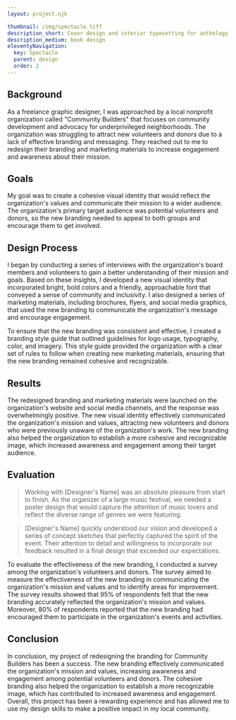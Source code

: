 ```yaml
---
layout: project.njk

thumbnail: /img/spectacle.tiff
description_short: Cover design and interior typesetting for anthology book
description_medium: book design
eleventyNavigation:
  key: Spectacle
  parent: design
  order: 2
---
```


## Background

As a freelance graphic designer, I was approached by a local nonprofit organization called "Community Builders" that focuses on community development and advocacy for underprivileged neighborhoods. The organization was struggling to attract new volunteers and donors due to a lack of effective branding and messaging. They reached out to me to redesign their branding and marketing materials to increase engagement and awareness about their mission.

## Goals

My goal was to create a cohesive visual identity that would reflect the organization's values and communicate their mission to a wider audience. The organization's primary target audience was potential volunteers and donors, so the new branding needed to appeal to both groups and encourage them to get involved.

## Design Process

I began by conducting a series of interviews with the organization's board members and volunteers to gain a better understanding of their mission and goals. Based on these insights, I developed a new visual identity that incorporated bright, bold colors and a friendly, approachable font that conveyed a sense of community and inclusivity. I also designed a series of marketing materials, including brochures, flyers, and social media graphics, that used the new branding to communicate the organization's message and encourage engagement.

To ensure that the new branding was consistent and effective, I created a branding style guide that outlined guidelines for logo usage, typography, color, and imagery. This style guide provided the organization with a clear set of rules to follow when creating new marketing materials, ensuring that the new branding remained cohesive and recognizable.

## Results

The redesigned branding and marketing materials were launched on the organization's website and social media channels, and the response was overwhelmingly positive. The new visual identity effectively communicated the organization's mission and values, attracting new volunteers and donors who were previously unaware of the organization's work. The new branding also helped the organization to establish a more cohesive and recognizable image, which increased awareness and engagement among their target audience.

## Evaluation

> Working with [Designer's Name] was an absolute pleasure from start to finish. As the organizer of a large music festival, we needed a poster design that would capture the attention of music lovers and reflect the diverse range of genres we were featuring.

> [Designer's Name] quickly understood our vision and developed a series of concept sketches that perfectly captured the spirit of the event. Their attention to detail and willingness to incorporate our feedback resulted in a final design that exceeded our expectations.

To evaluate the effectiveness of the new branding, I conducted a survey among the organization's volunteers and donors. The survey aimed to measure the effectiveness of the new branding in communicating the organization's mission and values and to identify areas for improvement. The survey results showed that 95% of respondents felt that the new branding accurately reflected the organization's mission and values. Moreover, 80% of respondents reported that the new branding had encouraged them to participate in the organization's events and activities.

## Conclusion

In conclusion, my project of redesigning the branding for Community Builders has been a success. The new branding effectively communicated the organization's mission and values, increasing awareness and engagement among potential volunteers and donors. The cohesive branding also helped the organization to establish a more recognizable image, which has contributed to increased awareness and engagement. Overall, this project has been a rewarding experience and has allowed me to use my design skills to make a positive impact in my local community.
